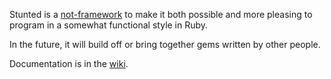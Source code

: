 Stunted is a
[not-framework](http://www.artima.com/weblogs/viewpost.jsp?thread=8826)
to make it both possible and more pleasing to program in a
somewhat functional style in Ruby.

In the future, it will build off or bring together gems
written by other people.

Documentation is in the [wiki](https://github.com/marick/stunted/wiki).
